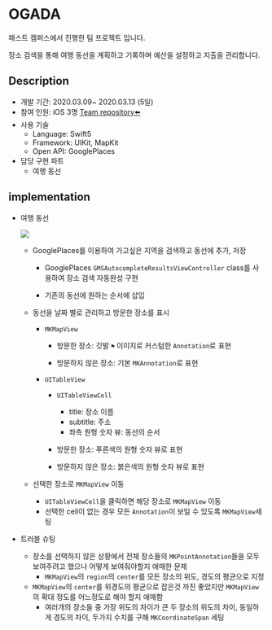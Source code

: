 # OGADA

패스트 캠퍼스에서 진행한 팀 프로젝트 입니다.

장소 검색을 통해 여행 동선을 계획하고 기록하며 예산을 설정하고 지출을 관리합니다.





## Description

- 개발 기간: 2020.03.09~ 2020.03.13 (5일)
- 참여 인원: iOS 3명 [Team repository⬅️](https://github.com/JoongChangYang/OGADA_iOS)
- 사용 기술
  - Language: Swift5
  - Framework: UIKit, MapKit
  - Open API: GooglePlaces
- 담당 구현 파트
  - 여행 동선 

## implementation

- 여행 동선

  <img src = "https://github.com/JoongChangYang/OGADA_iOS/blob/master/assets/movingline.gif"></img>

  - GooglePlaces를 이용하여 가고싶은 지역을 검색하고 동선에 추가, 저장

    - GooglePlaces `GMSAutocompleteResultsViewController` class를 사용하여 장소 검색 자동완성 구현

    - 기존의 동선에 원하는 순서에 삽입

  - 동선을 날짜 별로 관리하고 방문한 장소를 표시

    - `MKMapView`

      - 방문한 장소: 깃발 `⚑` 이미지로 커스텀한 `Annotation`로 표현

      - 방문하지 않은 장소: 기본 `MKAnnotation`로 표현

    - `UITableView` 

      - `UITableViewCell`
        - title: 장소 이름
        - subtitle: 주소
        - 좌측 원형 숫자 뷰: 동선의 순서

      - 방문한 장소: 푸른색의 원형 숫자 뷰로 표현
      - 방문하지 않은 장소: 붉은색의 원형 숫자 뷰로 표현

  - 선택한 장소로 `MKMapView` 이동 

    - `UITableViewCell`을 클릭하면 해당 장소로 `MKMapView` 이동
    - 선택한 cell이 없는 경우 모든 `Annotation`이 보일 수 있도록 `MKMapView`세팅

- 트러블 슈팅

  - 장소를 선택하지 않은 상황에서 전체 장소들의 `MKPointAnnotation`들을 모두 보여주려고 했으나 어떻게 보여줘야할지 애매한 문제
    - `MKMapView`의 `region`의 `center`를 모든 장소의 위도, 경도의 평균으로 지정
  - `MKMapView`의 `center`를 위경도의 평균으로 잡은것 까진 좋았지만 `MKMapView`의 확대 정도를 어느정도로 해야 할지 애매함
    - 여러개의 장소들 중 가장 위도의 차이가 큰 두 장소의 위도의 차이, 동일하게 경도의 차이, 두가지 수치를 구해 `MKCoordinateSpan` 세팅
